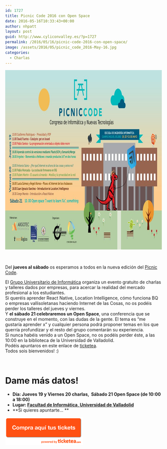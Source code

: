 ```yaml
---
id: 1727
title: Picnic Code 2016 con Open Space
date: 2016-05-16T10:33:43+00:00
author: nhpatt
layout: post
guid: http://www.cyliconvalley.es/?p=1727
permalink: /2016/05/16/picnic-code-2016-con-open-space/
image: /assets/2016/05/picnic_code_2016-May-16.jpg
categories:
  - Charlas
---
```

[<img class="alignnone size-full wp-image-1728" src="/assets/2016/05/picnic_code_2016-May-16.jpg" alt="picnic_code_2016-May-16" width="1024" height="576" />](/assets/2016/05/picnic_code_2016-May-16.jpg)

&nbsp;

Del **jueves al sábado** os esperamos a todos en la nueva edición del <a href="http://picniccode.es/" target="_blank">Picnic Code</a>.

<div>
  El <a href="https://www.gui.uva.es/" target="_blank">Grupo Universitario de Informática</a> organiza un evento gratuito de charlas y talleres dados por empresas, para acercar la realidad del mercado profesional a los estudiantes.
</div>

<div>
  Si queréis aprender React Native, Location Intelligence, cómo funciona BQ o empresas vallisoletanas haciendo Internet de las Cosas, no os podéis perder los talleres del jueves y viernes.
</div>

<div>
  Y <strong>el sábado 21 celebraremos un Open Space</strong>, una conferencia que se construye en el momento, con las dudas de la gente. El tema es &#8220;me gustaría aprender x&#8221; y cualquier persona podrá proponer temas en los que querría profundizar y el resto del grupo comentarán su experiencia.
</div>

<div>
  Si nunca habéis venido a un Open Space, no os podéis perder éste, a las 10:00 en la biblioteca de la Universidad de Valladolid.
</div>

<div>
  Podéis apuntaros en este enlace de <a href="https://www.ticketea.com/entradas-picnic-code-2016/" target="_blank">ticketea</a>.
</div>

<div>
  Todos sois bienvenidos! :)
</div>

&nbsp;</p> 

# Dame más datos!

  * **Día: Jueves 19 y Viernes 20 charlas,  Sábado 21 Open Space (de 10:00 a 18:00)**
  * **Lugar: <a href="https://goo.gl/maps/SJbP3ziRz6r" target="_blank">Facultad de Informática, Universidad de Valladolid</a>**
  * **Si quieres apuntarte… **

<a href="https://www.ticketea.com/entradas-picnic-code-2016/" target="_blank"><img class="aligncenter" title="Entradas" src="/assets/2014/04/buyhere1.png" alt="" width="250" height="90" /></a>